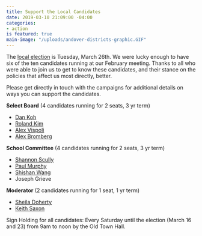 ```yaml
---
title: Support the Local Candidates
date: 2019-03-10 21:09:00 -04:00
categories:
- action
is featured: true
main-image: "/uploads/andover-districts-graphic.GIF"
---
```


The [local election](https://bit.ly/2Fg0mjI) is Tuesday, March 26th. We were lucky enough to have six of the ten candidates running at our February meeting. Thanks to all who were able to join us to get to know these candidates, and their stance on the policies that affect us most directly, better. 

Please get directly in touch with the campaigns for additional details on ways you can support the candidates. 

**Select Board** (4 candidates running for 2 seats, 3 yr term)
* [Dan Koh](http://teamkoh.com/)
* [Roland Kim](https://www.rolandkim.com/)
* [Alex Vispoli](http://alexvispoli.com/)
* [Alex Bromberg](https://alexbromberg.com/)

**School Committee** (4 candidates running for 2 seats, 3 yr term)
* [Shannon Scully](https://scullyforandover.org/)
* [Paul Murphy](https://www.murphyforandover.org/)
* [Shishan Wang](https://www.facebook.com/profile.php?id=540716967)
* Joseph Grieve

**Moderator** (2 candidates running for 1 seat, 1 yr term)
* [Sheila Doherty](https://www.facebook.com/SheilaMDohertyAndover/)
* [Keith Saxon](https://ksaxo1.wixsite.com/keithsaxonmoderator)

Sign Holding for all candidates: Every Saturday until the election (March 16 and 23) from 9am to noon by the Old Town Hall.